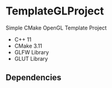 # TemplateGLProject
Simple CMake OpenGL Template Project
* C++ 11
* CMake 3.11
* GLFW Library
* GLUT Library

## Dependencies
